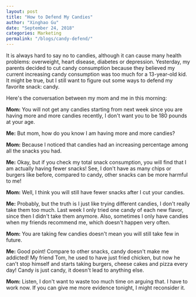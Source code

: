 ```yaml
---
layout: post
title: "How to Defend My Candies"
author: "Xinghao Gu"
date: "September 24, 2018"
categories: Marketing
permalink: "/blogs/candy-defend/"
---
```


It is always hard to say no to candies, although it can cause many health problems:
overweight, heart disease, diabetes or depression. Yesterday, my parents
decided to cut candy consumption because they believed my current increasing candy
consumption was too much for a 13-year-old kid. It might be true, but I still
want to figure out some ways to defend my favorite snack: candy.

Here's the conversation between my mom and me in this morning:

**Mom:** You will not get any candies starting from next week since you are having
more and more candies recently, I don't want you to be 180 pounds at your age.

**Me:** But mom, how do you know I am having more and more candies?

**Mom:** Because I noticed that candies had an increasing percentage among all the
snacks you had.

**Me:** Okay, but if you check my total snack consumption, you will find that I
am actually having fewer snacks! See, I don't have as many chips or burgers like
before, compared to candy, other snacks can be more harmful to me!

**Mom:** Well, I think you will still have fewer snacks after I cut your candies.

**Me:** Probably, but the truth is I just like trying different candies, I don't
really take them too much. Last week I only tried one candy of each new flavor,
since then I didn't take them anymore. Also, sometimes I only have candies when
my friends recommend me, which doesn't happen very often.

**Mom:** You are taking few candies doesn't mean you will still take few in future.

**Me:** Good point! Compare to other snacks, candy doesn't make me addicted! My friend
Tom, he used to have just fried chicken, but now he can't stop himself and starts
taking burgers, cheese cakes and pizza every day! Candy is just candy, it doesn't
lead to anything else.

**Mom:** Listen, I don't want to waste too much time on arguing that. I have to work
now. If you can give me more evidence tonight, I might reconsider it.
